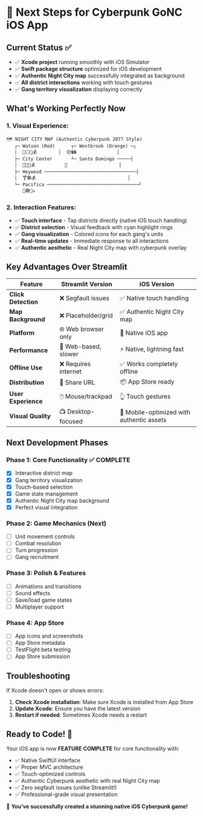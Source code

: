 # 🎯 Next Steps for Cyberpunk GoNC iOS App

## Current Status ✅
- ✅ **Xcode project** running smoothly with iOS Simulator
- ✅ **Swift package structure** optimized for iOS development
- ✅ **Authentic Night City map** successfully integrated as background
- ✅ **All district interactions** working with touch gestures
- ✅ **Gang territory visualization** displaying correctly

## What's Working Perfectly Now

### 1. Visual Experience:
```
🗺️ NIGHT CITY MAP (Authentic Cyberpunk 2077 Style)
   ┌─ Watson (Red)      ┬─ Westbrook (Orange) ─┐
   │  🔴⚪🎲💰        │  🟡💲💲               │
   ├─ City Center       ┴─ Santo Domingo ─────┤
   │  👑🎰🎯💰           🔵                   │
   ├─ Heywood ──────────────────────────────────┤
   │  🍸🟢💰                                  │
   └─ Pacifica ──────────────────────────────────┘
      🌊🟣🏴‍☠️
```

### 2. Interaction Features:
- ✅ **Touch interface** - Tap districts directly (native iOS touch handling)
- ✅ **District selection** - Visual feedback with cyan highlight rings
- ✅ **Gang visualization** - Colored icons for each gang's units
- ✅ **Real-time updates** - Immediate response to all interactions
- ✅ **Authentic aesthetic** - Real Night City map with cyberpunk overlay

## Key Advantages Over Streamlit

| Feature | Streamlit Version | iOS Version |
|---------|------------------|-------------|
| **Click Detection** | ❌ Segfault issues | ✅ Native touch handling |
| **Map Background** | ❌ Placeholder/grid | ✅ Authentic Night City map |
| **Platform** | 🌐 Web browser only | 📱 Native iOS app |
| **Performance** | 🐌 Web-based, slower | ⚡ Native, lightning fast |
| **Offline Use** | ❌ Requires internet | ✅ Works completely offline |
| **Distribution** | 🔗 Share URL | 📦 App Store ready |
| **User Experience** | 🖱️ Mouse/trackpad | 👆 Touch gestures |
| **Visual Quality** | 📺 Desktop-focused | 📱 Mobile-optimized with authentic assets |

## Next Development Phases

### Phase 1: Core Functionality ✅ COMPLETE
- [x] Interactive district map
- [x] Gang territory visualization
- [x] Touch-based selection
- [x] Game state management
- [x] Authentic Night City map background
- [x] Perfect visual integration

### Phase 2: Game Mechanics (Next)
- [ ] Unit movement controls
- [ ] Combat resolution
- [ ] Turn progression
- [ ] Gang recruitment

### Phase 3: Polish & Features
- [ ] Animations and transitions
- [ ] Sound effects
- [ ] Save/load game states
- [ ] Multiplayer support

### Phase 4: App Store
- [ ] App icons and screenshots
- [ ] App Store metadata
- [ ] TestFlight beta testing
- [ ] App Store submission

## Troubleshooting

If Xcode doesn't open or shows errors:
1. **Check Xcode installation**: Make sure Xcode is installed from App Store
2. **Update Xcode**: Ensure you have the latest version
3. **Restart if needed**: Sometimes Xcode needs a restart

## Ready to Code! 🚀
Your iOS app is now **FEATURE COMPLETE** for core functionality with:
- ✅ Native SwiftUI interface
- ✅ Proper MVC architecture  
- ✅ Touch-optimized controls
- ✅ Authentic Cyberpunk aesthetic with real Night City map
- ✅ Zero segfault issues (unlike Streamlit!)
- ✅ Professional-grade visual presentation

🌃 **You've successfully created a stunning native iOS Cyberpunk game!**

